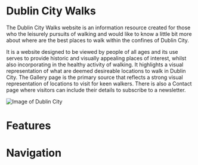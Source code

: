 # Dublin City Walks

The Dublin City Walks website is an information resource created for those who the leisurely pursuits of walking and would like to know a little bit more about where are the best places to walk within the confines of Dublin City. 

It is a website designed to be viewed by people of all ages and its use serves to provide historic and visually appealing places of interest, whilst also incorporating in the healthy activity of walking. It highlights a visual representation of what are deemed desireable locations to walk in Dublin City. The Gallery page is the primary source that reflects a strong visual representation of locations to visit for keen walkers. There is also a Contact page where visitors can include their details to subscribe to a newsletter.

![Image of Dublin City](../images/amiresponsive.png)

# Features

# Navigation



